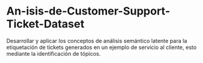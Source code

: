 # An-isis-de-Customer-Support-Ticket-Dataset
 Desarrollar y aplicar los conceptos de análisis semántico latente para la etiquetación de tickets generados en un ejemplo de servicio al cliente, esto mediante la identificación de tópicos.
